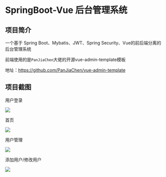 # SpringBoot-Vue 后台管理系统

## 项目简介
一个基于 Spring Boot、Mybatis、JWT、Spring Security、Vue的前后端分离的后台管理系统

前端使用的是`PanJiaChen`大佬的开源vue-admin-template模板

地址：https://github.com/PanJiaChen/vue-admin-template

## 项目截图

用户登录

![](https://i.loli.net/2020/05/04/7MApaXswf3TBQYU.png)

首页

![](https://i.loli.net/2020/05/04/leWIaowBTsj4Suf.png)

用户管理

![](https://i.loli.net/2020/05/04/RrbX7E1cZxQ2YGn.png)

添加用户/修改用户

![](https://i.loli.net/2020/05/04/PTpgjDWlvmG5hCd.png)


